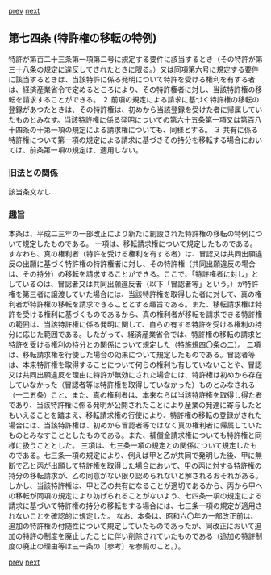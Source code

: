 [prev](/specific\markdowns\特許法\099_Mp-Ch_4-Se_1-At_73.md)
[next](/specific\markdowns\特許法\101_Mp-Ch_4-Se_1-At_75.md)
## 第七四条 (特許権の移転の特例)
特許が第百二十三条第一項第二号に規定する要件に該当するとき（その特許が第三十八条の規定に違反してされたときに限る。）又は同項第六号に規定する要件に該当するときは、当該特許に係る発明について特許を受ける権利を有する者は、経済産業省令で定めるところにより、その特許権者に対し、当該特許権の移転を請求することができる。
２ 前項の規定による請求に基づく特許権の移転の登録があつたときは、その特許権は、初めから当該登録を受けた者に帰属していたものとみなす。当該特許権に係る発明についての第六十五条第一項又は第百八十四条の十第一項の規定による請求権についても、同様とする。
３ 共有に係る特許権について第一項の規定による請求に基づきその持分を移転する場合においては、前条第一項の規定は、適用しない。

### 旧法との関係
該当条文なし

### 趣旨
本条は、平成二三年の一部改正により新たに創設された特許権の移転の特例について規定したものである。
一項は、移転請求権について規定したものである。すなわち、真の権利者（特許を受ける権利を有する者）は、冒認又は共同出願違反の出願に基づく特許権の特許権者に対し、その特許権（共同出願違反の場合は、その持分）の移転を請求することができる。ここで、「特許権者に対し」としているのは、冒認者又は共同出願違反者（以下「冒認者等」という。）が特許権を第三者に譲渡していた場合には、当該特許権を取得した者に対して、真の権利者が特許権の移転を請求できることとする趣旨である。また、移転請求権は特許を受ける権利に基づくものであるから、真の権利者が移転を請求できる特許権の範囲は、当該特許権に係る発明に関して、自らの有する特許を受ける権利の持分に応じた範囲である。したがって、経済産業省令では、特許権の移転の請求と特許を受ける権利の持分との関係について規定した（特施規四〇条の二）。
二項は、移転請求権を行使した場合の効果について規定したものである。冒認者等は、本来特許権を取得することについて何らの権利も有していないことや、冒認又は共同出願違反を理由に特許が無効にされた場合には、特許権は初めから存在していなかった（冒認者等は特許権を取得していなかった）ものとみなされる（一二五条）こと、また、真の権利者は、本来ならば当該特許権を取得し得た者であり、当該特許権に係る発明が公開されたことにより産業の発達に寄与したともいえることを踏まえ、移転請求権の行使により、特許権の移転の登録がされた場合には、当該特許権は、初めから冒認者等ではなく真の権利者に帰属していたものとみなすこととしたものである。また、補償金請求権についても特許権と同様に扱うこととした。
三項は、七三条一項の規定との関係について規定したものである。七三条一項の規定により、例えば甲と乙が共同で発明した後、甲に無断で乙と丙が出願して特許権を取得した場合において、甲の丙に対する特許権の持分の移転請求が、乙の同意がない限り認められないと解されるおそれがある。しかし、当該特許権は、甲と乙の共有になることが適切であるから、丙から甲への移転が同項の規定により妨げられることがないよう、七四条一項の規定による請求に基づいて特許権の持分の移転をする場合には、七三条一項の規定が適用されないことを確認的に規定した。
なお、本条は、昭和六〇年の一部改正前は、追加の特許権の付随性について規定していたものであったが、同改正において追加の特許の制度を廃止したことに伴い削除されていたものである（追加の特許制度の廃止の理由等は三一条の［参考］を参照のこと。）。

[prev](/specific\markdowns\特許法\099_Mp-Ch_4-Se_1-At_73.md)
[next](/specific\markdowns\特許法\101_Mp-Ch_4-Se_1-At_75.md)